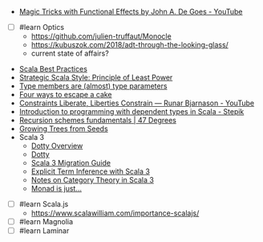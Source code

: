  * [Magic Tricks with Functional Effects by John A. De Goes - YouTube](https://www.youtube.com/watch?v=xpz4rf1RS8c&ab_channel=BeeScala)
  * [ ] #learn Optics
    * https://github.com/julien-truffaut/Monocle
    * https://kubuszok.com/2018/adt-through-the-looking-glass/
    * current state of affairs? 
  * [Scala Best Practices](https://github.com/alexandru/scala-best-practices/)
  * [Strategic Scala Style: Principle of Least Power](http://www.lihaoyi.com/post/StrategicScalaStylePrincipleofLeastPower.html)
  * [Type members are (almost) type parameters](http://typelevel.org/blog/2015/07/13/type-members-parameters.html)
  * [Four ways to escape a cake](http://typelevel.org/blog/2017/03/01/four-ways-to-escape-a-cake.html)
  * [Constraints Liberate, Liberties Constrain — Runar Bjarnason - YouTube](https://www.youtube.com/watch?v=GqmsQeSzMdw)
  * [Introduction to programming with dependent types in Scala - Stepik](https://stepik.org/course/ThCS-Introduction-to-programming-with-dependent-types-in-Scala-2294/)
  * [Recursion schemes fundamentals | 47 Degrees](https://www.47deg.com/blog/recursion-schemes-introduction/)
  * [Growing Trees from Seeds](https://www.youtube.com/watch?v=ZlW1922pf2M&feature=youtu.be&ab_channel=Ziverge)
  * Scala 3
    * [Dotty Overview](https://dotty.epfl.ch/docs/reference/overview.html)
    * [Dotty](http://dotty.epfl.ch/docs/internals/higher-kinded-v2.html)
    * [Scala 3 Migration Guide](https://scalacenter.github.io/scala-3-migration-guide/)
    * [Explicit Term Inference with Scala 3](https://www.scala-lang.org/2020/11/06/explicit-term-inference-in-scala-3.html)
    * [Notes on Category Theory in Scala 3](https://typista.org/categories-in-dotty/)
    * [Monad is just...](https://blog.rockthejvm.com/monads-are-monoids-in-the-category-of-endofunctors/)
  * [ ] #learn Scala.js
    * https://www.scalawilliam.com/importance-scalajs/
  * [ ] #learn Magnolia
  * [ ] #learn Laminar